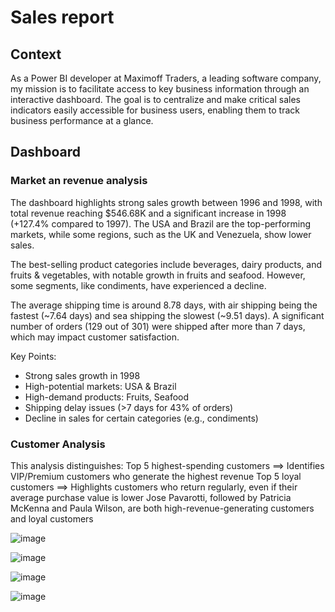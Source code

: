 # Sales report

## Context
As a Power BI developer at Maximoff Traders, a leading software company, my mission is to facilitate access to key business information through an interactive dashboard. The goal is to centralize and make critical sales indicators easily accessible for business users, enabling them to track business performance at a glance.

## Dashboard
### Market an revenue analysis
The dashboard highlights strong sales growth between 1996 and 1998, with total revenue reaching $546.68K and a significant increase in 1998 (+127.4% compared to 1997). The USA and Brazil are the top-performing markets, while some regions, such as the UK and Venezuela, show lower sales.

The best-selling product categories include beverages, dairy products, and fruits & vegetables, with notable growth in fruits and seafood. However, some segments, like condiments, have experienced a decline.

The average shipping time is around 8.78 days, with air shipping being the fastest (~7.64 days) and sea shipping the slowest (~9.51 days). A significant number of orders (129 out of 301) were shipped after more than 7 days, which may impact customer satisfaction.

Key Points:
- Strong sales growth in 1998
- High-potential markets: USA & Brazil
- High-demand products: Fruits, Seafood
- Shipping delay issues (>7 days for 43% of orders)
- Decline in sales for certain categories (e.g., condiments)

### Customer Analysis
This analysis distinguishes:
Top 5 highest-spending customers ==> Identifies VIP/Premium customers who generate the highest revenue
Top 5 loyal customers ==> Highlights customers who return regularly, even if their average purchase value is lower
Jose Pavarotti, followed by Patricia McKenna and Paula Wilson, are both high-revenue-generating customers and loyal customers

![image](https://github.com/user-attachments/assets/9e57530e-415c-4be8-8dc2-fc6234d0a78e)

![image](https://github.com/user-attachments/assets/3ae7bca6-bee8-41b9-bc63-0214a8abdd0a)

![image](https://github.com/user-attachments/assets/76680cec-05d6-4197-b1ce-365af84549c0)

![image](https://github.com/user-attachments/assets/bf7ee159-1dc6-4821-a701-2e3215896309)
